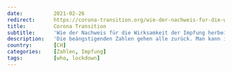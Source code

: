 ```yaml
---
date:          2021-02-26
redirect:      https://corona-transition.org/wie-der-nachweis-fur-die-wirksamkeit-der-impfung-herbeigemogelt-wird
title:         Corona Transition
subtitle:      'Wie der Nachweis für die Wirksamkeit der Impfung herbeigemogelt wird'
description:   'Die beängstigenden Zahlen gehen alle zurück. Man kann in jede Zeitung oder auf jede Website schauen: «Fälle», Todesfälle, Krankenhausaufenthalte, sie (...)'
country:       [CH]
categories:    [Zahlen, Impfung]
tags:          [who, lockdown]
---
```

